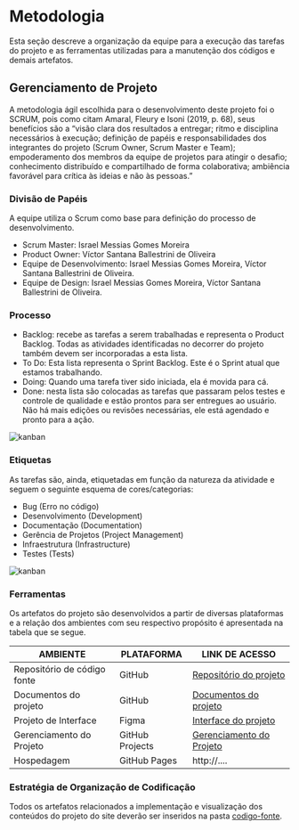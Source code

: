 
# Metodologia

Esta seção descreve a organização da equipe para a execução das tarefas do projeto e as ferramentas utilizadas para a manutenção dos códigos e demais artefatos.

## Gerenciamento de Projeto

A metodologia ágil escolhida para o desenvolvimento deste projeto foi o SCRUM, pois como citam Amaral, Fleury e Isoni (2019, p. 68), seus benefícios são a “visão clara dos resultados a entregar; ritmo e disciplina necessários à execução; definição de papéis e responsabilidades dos integrantes do projeto (Scrum Owner, Scrum Master e Team); empoderamento dos membros da equipe de projetos para atingir o desafio; conhecimento distribuído e compartilhado de forma colaborativa; ambiência favorável para crítica às ideias e não às pessoas.”

### Divisão de Papéis

A equipe utiliza o Scrum como base para definição do processo de desenvolvimento.

- Scrum Master: Israel Messias Gomes Moreira
- Product Owner: Víctor Santana Ballestrini de Oliveira
- Equipe de Desenvolvimento:
Israel Messias Gomes Moreira,
Víctor Santana Ballestrini de Oliveira.
- Equipe de Design:
Israel Messias Gomes Moreira,
Víctor Santana Ballestrini de Oliveira.

### Processo

- Backlog: recebe as tarefas a serem trabalhadas e representa o Product Backlog. Todas as atividades identificadas no decorrer do projeto também devem ser incorporadas a esta lista.
- To Do: Esta lista representa o Sprint Backlog. Este é o Sprint atual que estamos trabalhando.
- Doing: Quando uma tarefa tiver sido iniciada, ela é movida para cá.
- Done: nesta lista são colocadas as tarefas que passaram pelos testes e controle de qualidade e estão prontos para ser entregues ao usuário. Não há mais edições ou revisões necessárias, ele está agendado e pronto para a ação.

![kanban](https://github.com/ICEI-PUC-Minas-PMV-ADS/pmv-ads-2023-2-e1-proj-web-t8-pmv-ads-2023-2-e1-projguiafinanceiro/assets/86491370/09327b9c-6c98-4c63-a5a2-2e5772dd9ca1)

### Etiquetas

As tarefas são, ainda, etiquetadas em função da natureza da atividade e seguem o seguinte esquema de cores/categorias:

- Bug (Erro no código)
- Desenvolvimento (Development)
- Documentação (Documentation)
- Gerência de Projetos (Project Management)
- Infraestrutura (Infrastructure)
- Testes (Tests)
  
![kanban](https://user-images.githubusercontent.com/100447878/164068979-9eed46e1-9b44-461e-ab88-c2388e6767a1.png)
  
### Ferramentas

Os artefatos do projeto são desenvolvidos a partir de diversas plataformas e a relação dos ambientes com seu respectivo propósito é apresentada na tabela que se segue.

| AMBIENTE                            | PLATAFORMA                         | LINK DE ACESSO                         |
|-------------------------------------|------------------------------------|----------------------------------------|
| Repositório de código fonte         | GitHub                             |[Repositório do projeto](https://github.com/ICEI-PUC-Minas-PMV-ADS/pmv-ads-2023-2-e1-proj-web-t8-pmv-ads-2023-2-e1-projguiafinanceiro/tree/main/codigo-fonte)|
| Documentos do projeto               | GitHub                             |[Documentos do projeto](https://github.com/ICEI-PUC-Minas-PMV-ADS/pmv-ads-2023-2-e1-proj-web-t8-pmv-ads-2023-2-e1-projguiafinanceiro/tree/main/documentos)|
| Projeto de Interface                | Figma                              |[Interface do projeto](https://www.figma.com/file/aWJlTrrAD3CDfvoTD1Nd9U/Guia-Financeiro?type=design&node-id=456-335&mode=design&t=aUHF4APjo8VCbSmW-0)|
| Gerenciamento do Projeto            | GitHub Projects                    |[Gerenciamento do Projeto](https://github.com/orgs/ICEI-PUC-Minas-PMV-ADS/projects/596)|
| Hospedagem                          | GitHub Pages                       | http://....                            |

### Estratégia de Organização de Codificação

Todos os artefatos relacionados a implementação e visualização dos conteúdos do projeto do site deverão ser inseridos na pasta [codigo-fonte](https://github.com/ICEI-PUC-Minas-PMV-ADS/pmv-ads-2023-2-e1-proj-web-t8-pmv-ads-2023-2-e1-projguiafinanceiro/tree/main/codigo-fonte).

